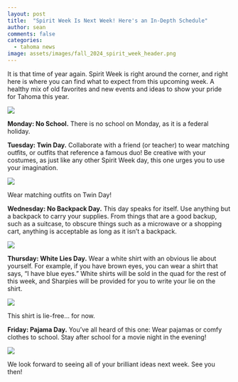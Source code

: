 ```yaml
---
layout: post
title:  "Spirit Week Is Next Week! Here's an In-Depth Schedule"
author: sean
comments: false
categories:
  - tahoma news
image: assets/images/fall_2024_spirit_week_header.png
---
```


It is that time of year again. Spirit Week is right around the corner, and right here is where you can find what to expect from this upcoming week. A healthy mix of old favorites and new events and ideas to show your pride for Tahoma this year.

![](https://lh7-rt.googleusercontent.com/docsz/AD_4nXcMIB2c576Ep61ADjKMkzgoFI6kaCNQitljzgQcpbJay4NSJn4Qj61pVRtoJa5AZtABQSbmSKJ86hMPa6zDRBukTTbqK5TbwPD1v6c8E1oJYm0Qt8wO39OskVfC6ZGmupYBA4qoixjh-GOoUoKg9YtWlNI?key=Y7S92sYxc3A5UDgiYUSR0g)

**Monday: No School.** There is no school on Monday, as it is a federal holiday.

**Tuesday: Twin Day.** Collaborate with a friend (or teacher) to wear matching outfits, or outfits that reference a famous duo! Be creative with your costumes, as just like any other Spirit Week day, this one urges you to use your imagination.

![](https://lh7-rt.googleusercontent.com/docsz/AD_4nXflCLkH3IgYYrVX3cYaBHKubD1ba_fS-30Uxx9FWXQbI5DmvJKUR2NDUYW08kCAH19Is-Sw8UBAT6nN4uvLMnnyzwBBOMuVrtF7cGjSnrijrst4UiXrtMXcNYqkH2MyDgOJ3OdI3dZD4RV_pfx7wAwVSoJz?key=Y7S92sYxc3A5UDgiYUSR0g)

Wear matching outfits on Twin Day!

**Wednesday: No Backpack Day.** This day speaks for itself. Use anything but a backpack to carry your supplies. From things that are a good backup, such as a suitcase, to obscure things such as a microwave or a shopping cart, anything is acceptable as long as it isn’t a backpack.

![](https://lh7-rt.googleusercontent.com/docsz/AD_4nXcSoP6EDQkCvj02Gbin6eo73BXaurTaSbogo4FCVS2SxvSo_4mu04yLTgyVobNYIbS32Gtmh7wkzTIuNMpk7KeOj1bQth5J0v4-sT3VXETAOReCsVQk2wf8Mew5txCYiedgAhb0YjPAjqaMlK7EqaRayGO6?key=Y7S92sYxc3A5UDgiYUSR0g)

**Thursday: White Lies Day.** Wear a white shirt with an obvious lie about yourself. For example, if you have brown eyes, you can wear a shirt that says, “I have blue eyes.” White shirts will be sold in the quad for the rest of this week, and Sharpies will be provided for you to write your lie on the shirt.

![](https://lh7-rt.googleusercontent.com/docsz/AD_4nXdWTRRdlo4d4Cnd63Qgs04a40x-rxG7UNkcbpXpAs3_CdO0-ze5MWrJqzPh4wsnKkj4-AqyyCx7ZAtUVI1469a50tIlvZFtU-SlpPavnshnh7h5Xf24Z9EnT8Uk9er2ZNR3DkYr6K2DQ9gSPMT08qdnJOU?key=Y7S92sYxc3A5UDgiYUSR0g)

This shirt is lie-free… for now.

**Friday: Pajama Day.** You’ve all heard of this one: Wear pajamas or comfy clothes to school. Stay after school for a movie night in the evening!

![](https://lh7-rt.googleusercontent.com/docsz/AD_4nXdylp1RIA9U8HaRXY5j1kXxE8AX0QhZfi_OOtmD_TuTIHmYy6W5FA_a5DmCT37HiwKDeOgJc6zJagMVDJ6rzALhx9Ige7_z93BTBW2OIlFKTuPA_KCHfIuPu2Fa8OtQqcldVmsz0fmiyrAfJ8yAc1HuwGmB?key=Y7S92sYxc3A5UDgiYUSR0g)

We look forward to seeing all of your brilliant ideas next week. See you then!